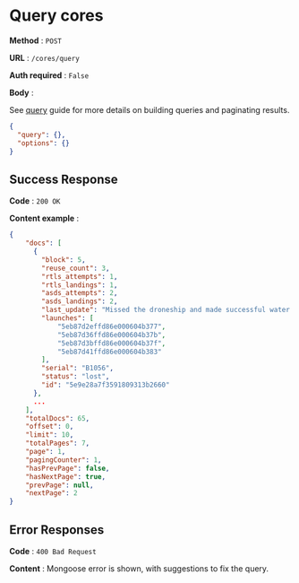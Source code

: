 # Query cores

**Method** : `POST`

**URL** : `/cores/query`

**Auth required** : `False`

**Body** :

See [query](../queries) guide for more details on building queries and paginating results.

```json
{
  "query": {},
  "options": {}
}
```

## Success Response

**Code** : `200 OK`

**Content example** :

```json
{
    "docs": [
      {
        "block": 5,
        "reuse_count": 3,
        "rtls_attempts": 1,
        "rtls_landings": 1,
        "asds_attempts": 2,
        "asds_landings": 2,
        "last_update": "Missed the droneship and made successful water landing; apparently scuttled at sea afterward. ",
        "launches": [
            "5eb87d2effd86e000604b377",
            "5eb87d36ffd86e000604b37b",
            "5eb87d3bffd86e000604b37f",
            "5eb87d41ffd86e000604b383"
        ],
        "serial": "B1056",
        "status": "lost",
        "id": "5e9e28a7f3591809313b2660"
      },
      ...
    ],
    "totalDocs": 65,
    "offset": 0,
    "limit": 10,
    "totalPages": 7,
    "page": 1,
    "pagingCounter": 1,
    "hasPrevPage": false,
    "hasNextPage": true,
    "prevPage": null,
    "nextPage": 2
}
```

## Error Responses

**Code** : `400 Bad Request`

**Content** : Mongoose error is shown, with suggestions to fix the query.
